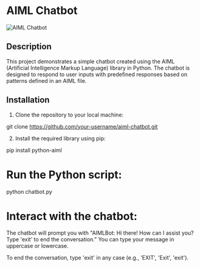 # AIML Chatbot

![AIML Chatbot](chatbot.jpg)

## Description

This project demonstrates a simple chatbot created using the AIML (Artificial Intelligence Markup Language) library in Python. The chatbot is designed to respond to user inputs with predefined responses based on patterns defined in an AIML file.

## Installation

1. Clone the repository to your local machine:

git clone https://github.com/your-username/aiml-chatbot.git

2. Install the required library using pip:

pip install python-aiml

# Run the Python script:

python chatbot.py

# Interact with the chatbot:
The chatbot will prompt you with "AIMLBot: Hi there! How can I assist you? Type 'exit' to end the conversation." You can type your message in uppercase or lowercase.

To end the conversation, type 'exit' in any case (e.g., 'EXIT', 'Exit', 'exit').
